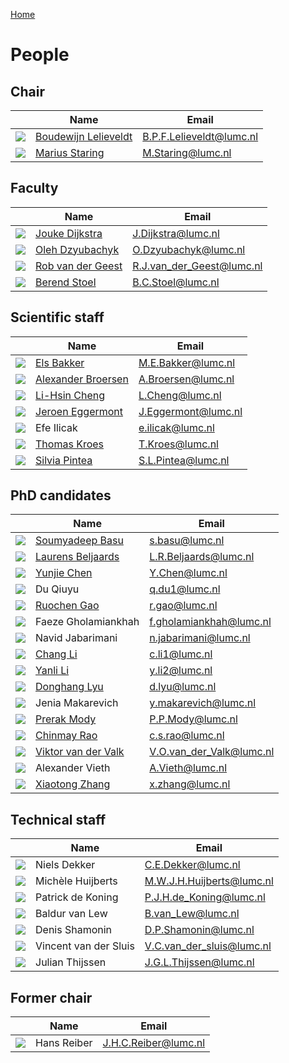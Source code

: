 [Home](index.md)

# People

## Chair

|                                                | Name                                                   | Email                    |
|------------------------------------------------|--------------------------------------------------------|--------------------------|
| ![](assets/img/Boudewijn_Lelieveldt_small.jpg) | [Boudewijn Lelieveldt](people/boudewijn_lelieveldt.md) | B.P.F.Lelieveldt@lumc.nl |
| ![](assets/img/Marius_Staring_small.png)       | [Marius Staring](people/marius_staring.md)             | M.Staring@lumc.nl        |

## Faculty

|                                             | Name                                             | Email                     |
|---------------------------------------------|--------------------------------------------------|---------------------------|
| ![](assets/img/Jouke_Dijkstra_small.jpg)    | [Jouke Dijkstra](people/jouke_dijkstra.md)       | J.Dijkstra@lumc.nl        |
| ![](assets/img/Oleh_Dzyubachyk_small.jpg)   | [Oleh Dzyubachyk](people/oleh_dzyubachyk.md)     | O.Dzyubachyk@lumc.nl      |
| ![](assets/img/Rob_van_der_Geest_small.jpg) | [Rob van der Geest](people/rob_van_der_geest.md) | R.J.van_der_Geest@lumc.nl |
| ![](assets/img/Berend_Stoel_small.jpg)      | [Berend Stoel](people/berend_stoel.md)           | B.C.Stoel@lumc.nl         |

## Scientific staff

|                                              | Name                                               | Email               |
|----------------------------------------------|----------------------------------------------------|---------------------|
| ![](assets/img/Els_Bakker_small.jpg)         | [Els Bakker](people/els_bakker.md)                 | M.E.Bakker@lumc.nl  |
| ![](assets/img/Alexander_Broersen_small.jpg) | [Alexander Broersen](people/alexander_broersen.md) | A.Broersen@lumc.nl  |
| ![](assets/img/Lis-Hsin_Cheng_small.jpg)     | [Li-Hsin Cheng](people/li-hsin_cheng.md)           | L.Cheng@lumc.nl     |
| ![](assets/img/Jeroen_Eggermont_small.jpg)   | [Jeroen Eggermont](people/jeroen_eggermont)        | J.Eggermont@lumc.nl |
| ![](assets/img/Efe_Ilicak_small.jpg)         | Efe Ilicak                                         | e.ilicak@lumc.nl    |
| ![](assets/img/Thomas_Kroes_small.jpg)       | [Thomas Kroes](people/thomas_kroes.md)             | T.Kroes@lumc.nl     |
| ![](assets/img/Silvia_Pintea_small.jpg)      | [Silvia Pintea](people/silvia_pintea.md)           | S.L.Pintea@lumc.nl  |

## PhD candidates

|                                               | Name                                                 | Email                    |
|-----------------------------------------------|------------------------------------------------------|--------------------------|
| ![](assets/img/Soomyadeep_Basu_small.jpg)     | [Soumyadeep Basu](people/soumyadeep_basu.md)         | s.basu@lumc.nl           |
| ![](assets/img/Lauren_Beljaards_small.jpg)    | [Laurens Beljaards](people/laurens_beljaards.md)     | L.R.Beljaards@lumc.nl    |
| ![](assets/img/Yinjie_Chen_small.jpg)         | [Yunjie Chen](people/yunjie_chen.md)                 | Y.Chen@lumc.nl           |
| ![](assets/img/Qiuyu_Du_small.jpg)            | Du Qiuyu                                             | q.du1@lumc.nl            |
| ![](assets/img/Ruochen_Gao_small.jpg)         | [Ruochen Gao](people/ruochen_gao.md)                 | r.gao@lumc.nl            |
| ![](assets/img/Faeze_Gholamiankhah_small.jpg) | Faeze Gholamiankhah                                  | f.gholamiankhah@lumc.nl  |
| ![](assets/img/Navid_Jabarimani_small.png)    | Navid Jabarimani                                     | n.jabarimani@lumc.nl     |
| ![](assets/img/Chang_Li_small.jpg)            | [Chang Li](people/chang_li.md)                       | c.li1@lumc.nl            |
| ![](assets/img/Yanli_Li_small.jpg)            | [Yanli Li](people/yanli_li.md)                       | y.li2@lumc.nl            |
| ![](assets/img/Donghang_Lyu_small.jpg)        | [Donghang Lyu](people/donghang_lyu.md)               | d.lyu@lumc.nl            |
| ![](assets/img/Jenia_Makarevich_small.jpg)    | Jenia Makarevich                                     | y.makarevich@lumc.nl     |
| ![](assets/img/Prerak_Mody_small.jpg)         | [Prerak Mody](people/prerak_mody.md)                 | P.P.Mody@lumc.nl         |
| ![](assets/img/Chinmay_Rao_small.jpg)         | [Chinmay Rao](people/chinmay_rao.md)                 | c.s.rao@lumc.nl          |
| ![](assets/img/Viktor_van_der_Valk_small.jpg) | [Viktor van der Valk](people/viktor_van_der_valk.md) | V.O.van_der_Valk@lumc.nl |
| ![](assets/img/Alexander_Vieth_small.jpg)     | Alexander Vieth                                      | A.Vieth@lumc.nl          |
| ![](assets/img/Xiaotong_Zhang_small.jpg)      | [Xiaotong Zhang](people/xiaotong_zhang.md)           | x.zhang@lumc.nl          |

## Technical staff

|                                                 | Name                  | Email                     |
|-------------------------------------------------|-----------------------|---------------------------|
| ![](assets/img/Niels_Dekker_small.jpg)          | Niels Dekker          | C.E.Dekker@lumc.nl        |
| ![](assets/img/Michele_Huijberts_small.jpg)     | Michèle Huijberts     | M.W.J.H.Huijberts@lumc.nl |
| ![](assets/img/Patrick_de_Koning_small.jpg)     | Patrick de Koning     | P.J.H.de_Koning@lumc.nl   |
| ![](assets/img/Baldur_van_Lew_small.jpg)        | Baldur van Lew        | B.van_Lew@lumc.nl         |
| ![](assets/img/Denis_Shamonin_small.jpg)        | Denis Shamonin        | D.P.Shamonin@lumc.nl      |
| ![](assets/img/Vincent_van_der_Sluis_small.jpg) | Vincent van der Sluis | V.C.van_der_sluis@lumc.nl |
| ![](assets/img/Julian_Thijsen_small.jpg)        | Julian Thijssen       | J.G.L.Thijssen@lumc.nl    |


## Former chair

|                                       | Name        | Email                |
|---------------------------------------|-------------|----------------------|
| ![](assets/img/Hans_Reiber_small.jpg) | Hans Reiber | J.H.C.Reiber@lumc.nl |